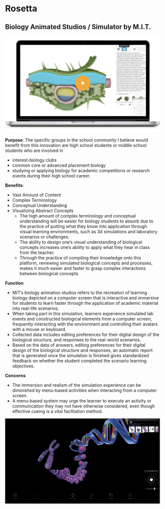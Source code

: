 # Rosetta
## Biology Animated Studios / Simulator by M.I.T.

![image](/assets/images/santoshi1.png)

**Purpose**:
The specific groups in the school community I believe would benefit from this innovation are high school students or middle school students who are involved in
- interest-biology clubs
- common core or advanced placement biology 
- studying or applying biology for academic competitions or research events during their high school career.

**Benefits**:
- Vast Amount of Content
- Complex Terminology
- Conceptual Understanding
- Visualizing Abstract Concepts
    - The high amount of complex terminology and conceptual understanding will be easier for biology students to absorb due to the practice of putting what they know into application through visual learning environments, such as 3d simulations and laboratory scenarios or challenges.
    - The ability to design one’s visual understanding of biological concepts increases one’s ability to apply what they hear in class from the teacher.
    - Through the practice of compiling their knowledge onto this platform, reviewing simulated biological concepts and processes, makes it much easier and faster to grasp complex interactions between biological concepts.

**Function** 
- MIT’s biology animation studios refers to the recreation of learning biology depicted on a computer screen that is interactive and immersive for students to learn faster through the application of academic material into real-life scenarios.
- When taking part in this simulation, learners experience simulated lab events and constructed biological elements from a computer screen, frequently interacting with the environment and controlling their avatars with a mouse or keyboard.
- Collected data includes editing preferences for their digital design of the biological structure, and responses to the real-world scenarios.
- Based on the data of answers, editing preferences for their digital design of the biological structure and responses, an automatic report that is generated once the simulation is finished gives standardized feedback on whether the student completed the scenario learning objectives.


**Concerns**
- The immersion and realism of the simulation experience can be diminished by menu-based activities when interacting from a computer screen. 
- A menu-based system may urge the learner to execute an activity or communication they may not have otherwise considered, even though effective cueing is a vital facilitation method.


![image](/assets/images/santoshi2.png)